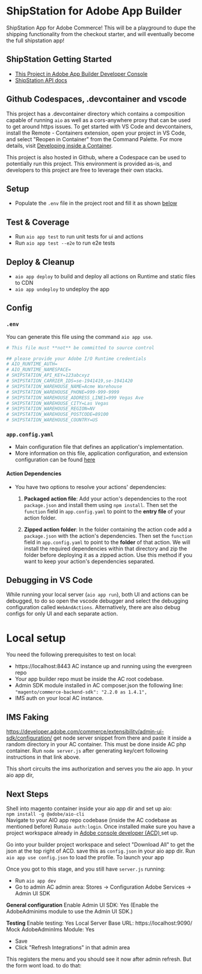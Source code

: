 # ShipStation for Adobe App Builder

ShipStation App for Adobe Commerce! This will be a playground to dupe the shipping functionality from the checkout starter, and will eventually become the full shipstation app!

## ShipStation Getting Started

- [This Project in Adobe App Builder Developer Console](https://developer.adobe.com/console/projects/35582/4566206088345338585/overview)
- [ShipStation API docs](https://docs.shipstation.com)

## Github Codespaces, .devcontainer and vscode

This project has a .devcontainer directory which contains a composition capable of running `aio` as well as a cors-anywhere proxy that can be used to get around https issues. To get started with VS Code and devcontainers, install the Remote - Containers extension, open your project in VS Code, and select "Reopen in Container" from the Command Palette. For more details, visit [Developing inside a Container](https://code.visualstudio.com/docs/devcontainers/containers).

This project is also hosted in Github, where a Codespace can be used to potentially run this project. This environment is provided as-is, and developers to this project are free to leverage their own stacks.

## Setup

- Populate the `.env` file in the project root and fill it as shown [below](#env)

## Test & Coverage

- Run `aio app test` to run unit tests for ui and actions
- Run `aio app test --e2e` to run e2e tests

## Deploy & Cleanup

- `aio app deploy` to build and deploy all actions on Runtime and static files to CDN
- `aio app undeploy` to undeploy the app

## Config

### `.env`

You can generate this file using the command `aio app use`.

```bash
# This file must **not** be committed to source control

## please provide your Adobe I/O Runtime credentials
# AIO_RUNTIME_AUTH=
# AIO_RUNTIME_NAMESPACE=
# SHIPSTATION_API_KEY=123abcxyz
# SHIPSTATION_CARRIER_IDS=se-1941419,se-1941420
# SHIPSTATION_WAREHOUSE_NAME=Acme Warehouse
# SHIPSTATION_WAREHOUSE_PHONE=999-999-9999
# SHIPSTATION_WAREHOUSE_ADDRESS_LINE1=999 Vegas Ave
# SHIPSTATION_WAREHOUSE_CITY=Las Vegas
# SHIPSTATION_WAREHOUSE_REGION=NV
# SHIPSTATION_WAREHOUSE_POSTCODE=89100
# SHIPSTATION_WAREHOUSE_COUNTRY=US

```

### `app.config.yaml`

- Main configuration file that defines an application's implementation.
- More information on this file, application configuration, and extension configuration
  can be found [here](https://developer.adobe.com/app-builder/docs/guides/appbuilder-configuration/#appconfigyaml)

#### Action Dependencies

- You have two options to resolve your actions' dependencies:

    1. **Packaged action file**: Add your action's dependencies to the root
       `package.json` and install them using `npm install`. Then set the `function`
       field in `app.config.yaml` to point to the **entry file** of your action
       folder.

    2. **Zipped action folder**: In the folder containing the action code add a
       `package.json` with the action's dependencies. Then set the `function`
       field in `app.config.yaml` to point to the **folder** of that action. We will
       install the required dependencies within that directory and zip the folder
       before deploying it as a zipped action. Use this method if you want to keep
       your action's dependencies separated.

## Debugging in VS Code

While running your local server (`aio app run`), both UI and actions can be debugged, to do so open the vscode debugger
and select the debugging configuration called `WebAndActions`.
Alternatively, there are also debug configs for only UI and each separate action.


# Local setup
You need the following prerequisites to test on local:

- https://localhost:8443 AC instance up and running using the evergreen repo
- Your app builder repo must be inside the AC root codebase.
- Admin SDK module installed in AC composer.json the following line: `"magento/commerce-backend-sdk": "2.2.0 as 1.4.1",`
- IMS auth on your local AC instance.

## IMS Faking
<https://developer.adobe.com/commerce/extensibility/admin-ui-sdk/configuration/>
get node server snippet from there and paste it inside a random directory in your AC container. This must be done inside AC php container. Run `node server.js` after generating key/cert following instructions in that link above.

This short circuits the ims authorization and serves you the aio app. In your aio app dir,

## Next Steps
Shell into magento container inside your aio app dir and set up aio:\
`npm install -g @adobe/aio-cli`\
Navigate to your AIO app repo codebase (inside the AC codebase as mentioned before)
Run`aio auth:login`. Once installed make sure you have a project workspace already in [Adobe console developer (ACD) ](https://developer.adobe.com/console/projects/) set up.

Go into your builder project workspace and select "Download All" to get the json at the top right of ACD.
save this as `config.json` in your aio app dir.  Run `aio app use config.json` to load the profile. To launch your app

Once you got to this stage, and you still have `server.js` running:
- Run `aio app dev`
- Go to admin AC admin area:
  Stores -> Configuration Adobe Services -> Admin UI SDK

**General configuration**
Enable Admin UI SDK: Yes
(Enable the AdobeAdminims module to use the Admin UI SDK.)

**Testing**
Enable testing: Yes
Local Server Base URL: https://localhost:9090/
Mock AdobeAdminIms Module: Yes

- Save
- Click "Refresh Integrations" in that admin area

This registers the menu and you should see it now after admin refresh. But the form wont load. to do that:
